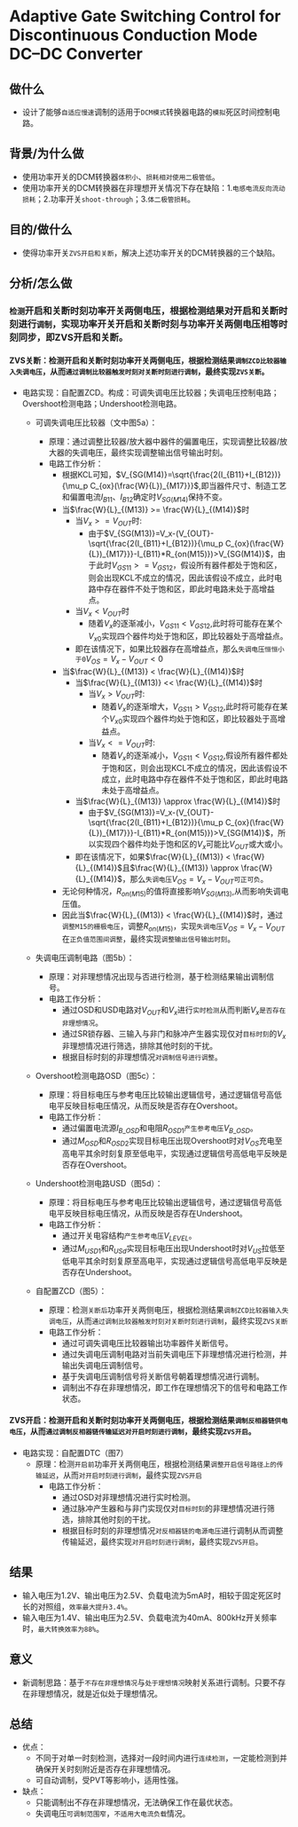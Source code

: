 # Adaptive Gate Switching Control for Discontinuous Conduction Mode DC–DC Converter
## 做什么
- 设计了能够`自适应慢速`调制的适用于`DCM模式`转换器电路的`模拟`死区时间控制电路。

## 背景/为什么做
- 使用功率开关的DCM转换器`体积小`、`损耗相对使用二极管低`。
- 使用功率开关的DCM转换器在非理想开关情况下存在缺陷：1.`电感电流反向流动损耗`；2.功率开关`shoot-through`；3.`体二极管损耗`。

## 目的/做什么
- 使得功率开关`ZVS开启和关断`，解决上述功率开关的DCM转换器的三个缺陷。

## 分析/怎么做
### `检测`开启和关断时刻功率开关两侧电压，根据检测结果对开启和关断时刻进行`调制`，实现功率开关开启和关断时刻与功率开关两侧电压相等时刻同步，即ZVS开启和关断。
#### ZVS关断：检测开启和关断时刻功率开关两侧电压，根据检测结果`调制ZCD比较器输入失调电压`，从而`通过调制比较器触发时刻对关断时刻进行调制`，最终实现`ZVS关断`。
- 电路实现：自配置ZCD。构成：可调失调电压比较器；失调电压控制电路；Overshoot检测电路；Undershoot检测电路。
  - 可调失调电压比较器（文中图5a）：
    - 原理：通过调整比较器/放大器中器件的偏置电压，实现调整比较器/放大器的失调电压，最终实现调整输出信号输出时刻。
    - 电路工作分析：
      - 根据KCL可知，$V_{SG(M14)}=\sqrt{\frac{2(I_{B11}+I_{B12})}{\mu_p C_{ox}(\frac{W}{L})_{M17}}}$,即当器件尺寸、制造工艺和偏置电流$I_{B11}$、$I_{B12}$确定时$V_{SG(M14)}$保持不变。
      - 当$\frac{W}{L}_{(M13)} >= \frac{W}{L}_{(M14)}$时
        - 当$V_x>=V_{OUT}$时:
          - 由于$V_{SG(M13)}=V_x-(V_{OUT}-\sqrt{\frac{2(I_{B11}+I_{B12})}{\mu_p C_{ox}(\frac{W}{L})_{M17}}}-I_{B11}*R_{on(M15)})>V_{SG(M14)}$，由于此时$V_{GS11}>=V_{GS12}$，假设所有器件都处于饱和区，则会出现KCL不成立的情况，因此该假设不成立，此时电路中存在器件不处于饱和区，即此时电路未处于高增益点。
        - 当$V_x<V_{OUT}$时
          - 随着$V_{x}$的逐渐减小，$V_{GS11}<V_{GS12}$,此时将可能存在某个$V_{x0}$实现四个器件均处于饱和区，即比较器处于高增益点。
        - 即在该情况下，如果比较器存在高增益点，那么`失调电压恒恒小于0`$V_{OS}=V_{x}-V_{OUT}<0$
      - 当$\frac{W}{L}_{(M13)} < \frac{W}{L}_{(M14)}$时
        - 当$\frac{W}{L}_{(M13)} << \frac{W}{L}_{(M14)}$时
          - 当$V_x>V_{OUT}$时: 
            - 随着$V_{x}$的逐渐增大，$V_{GS11}>V_{GS12}$,此时将可能存在某个$V_{x0}$实现四个器件均处于饱和区，即比较器处于高增益点。
          - 当$V_x<=V_{OUT}$时:
            - 随着$V_{x}$的逐渐减小，$V_{GS11}<V_{GS12}$,假设所有器件都处于饱和区，则会出现KCL不成立的情况，因此该假设不成立，此时电路中存在器件不处于饱和区，即此时电路未处于高增益点。
        - 当$\frac{W}{L}_{(M13)} \approx \frac{W}{L}_{(M14)}$时
            - 由于$V_{SG(M13)}=V_x-(V_{OUT}-\sqrt{\frac{2(I_{B11}+I_{B12})}{\mu_p C_{ox}(\frac{W}{L})_{M17}}}-I_{B11}*R_{on(M15)})>V_{SG(M14)}$，所以实现四个器件均处于饱和区的$V_{x}$可能比$V_{OUT}$或大或小。
        - 即在该情况下，如果$\frac{W}{L}_{(M13)} < \frac{W}{L}_{(M14)}$且$\frac{W}{L}_{(M13)} \approx \frac{W}{L}_{(M14)}$，那么`失调电压`$V_{OS}=V_{x}-V_{OUT}$`可正可负`。
      - 无论何种情况，$R_{on(M15)}$的值将直接影响$V_{SG(M13)}$,从而影响失调电压值。
      - 因此当$\frac{W}{L}_{(M13)} < \frac{W}{L}_{(M14)}$时，通过`调整M15的栅极电压`，调整$R_{on(M15)}$，实现`失调电压`$V_{OS}=V_{x}-V_{OUT}$在`正负值范围间调整`，最终实现`调整输出信号输出时刻`。

  - 失调电压调制电路（图5b）：
    - 原理：对非理想情况出现与否进行检测，基于检测结果输出调制信号。
    - 电路工作分析：
      - 通过OSD和USD电路对$V_{OUT}$和$V_{x}$进行`实时检测`从而判断$V_{x}$`是否存在非理想情况`。
      - 通过SR锁存器、三输入与非门和脉冲产生器实现仅对`目标时刻`的$V_{x}$非理想情况进行筛选，排除其他时刻的干扰。
      - 根据目标时刻的非理想情况`对调制信号进行调整`。

  - Overshoot检测电路OSD（图5c）：
    - 原理：将目标电压与参考电压比较输出逻辑信号，通过逻辑信号高低电平反映目标电压情况，从而反映是否存在Overshoot。
    - 电路工作分析：
      - 通过偏置电流源$I_{B\_OSD}$和电阻$R_{OSD1}$`产生参考电压`$V_{B\_OSD}$。
      - 通过$M_{OSD}$和$R_{OSD2}$实现目标电压出现Overshoot时对$V_{OS}$充电至高电平其余时刻复原至低电平，实现通过逻辑信号高低电平反映是否存在Overshoot。

  - Undershoot检测电路USD（图5d）：
    - 原理：将目标电压与参考电压比较输出逻辑信号，通过逻辑信号高低电平反映目标电压情况，从而反映是否存在Undershoot。
    - 电路工作分析：
      - 通过开关电容结构`产生参考电压`$V_{LEVEL}$。
      - 通过$M_{USD1}$和$R_{USd}$实现目标电压出现Undershoot时对$V_{US}$拉低至低电平其余时刻复原至高电平，实现通过逻辑信号高低电平反映是否存在Undershoot。

  - 自配置ZCD（图5）：
    - 原理：检测`关断后`功率开关两侧电压，根据检测结果`调制ZCD比较器输入失调电压`，从而`通过调制比较器触发时刻对关断时刻进行调制`，最终实现`ZVS关断`
    - 电路工作分析：
      - 通过可调失调电压比较器输出功率器件关断信号。
      - 通过失调电压调制电路对当前失调电压下非理想情况进行检测，并输出失调电压调制信号。
      - 基于失调电压调制信号将关断信号朝着理想情况进行调制。
      - 调制出不存在非理想情况，即工作在理想情况下的信号和电路工作状态。
#### ZVS开启：检测开启和关断时刻功率开关两侧电压，根据检测结果`调制反相器链供电电压`，从而`通过调制反相器链传输延迟对开启时刻进行调制`，最终实现`ZVS开启`。
- 电路实现：自配置DTC（图7）
  - 原理：检测`开启前`功率开关两侧电压，根据检测结果`调整开启信号路径上的传输延迟`，从而`对开启时刻进行调制`，最终实现`ZVS开启`
    - 电路工作分析：
      - 通过OSD对非理想情况进行实时检测。
      - 通过脉冲产生器和与非门实现仅对`目标时刻`的非理想情况进行筛选，排除其他时刻的干扰。
      - 根据目标时刻的非理想情况`对反相器链的电源电压`进行调制从而调整传输延迟，最终实现`对开启时刻进行调制`，最终实现`ZVS开启`。

## 结果
- 输入电压为1.2V、输出电压为2.5V、负载电流为5mA时，相较于固定死区时长的对照组，`效率最大提升3.4%`。
- 输入电压为1.4V、输出电压为2.5V、负载电流为40mA、800kHz开关频率时，`最大转换效率为88%`。
## 意义
- 新调制思路：基于`不存在非理想情况`与`处于理想情况`映射关系进行调制。只要不存在非理想情况，就是近似处于理想情况。

## 总结
- 优点：
  - 不同于对单一时刻检测，选择对一段时间内进行`连续检测`，一定能检测到并确保开关时刻附近是否存在非理想情况。
  - 可自动调制，受PVT等影响小，适用性强。
- 缺点：
  - 只能调制出不存在非理想情况，无法确保工作在最优状态。
  - 失调电压`可调制范围窄`，`不适用大电流负载`情况。